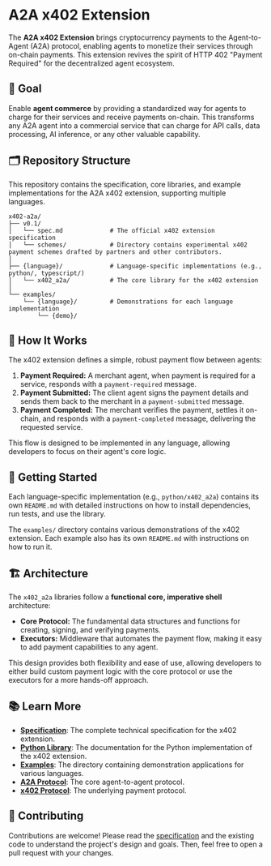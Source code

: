 # A2A x402 Extension

The **A2A x402 Extension** brings cryptocurrency payments to the Agent-to-Agent (A2A) protocol, enabling agents to monetize their services through on-chain payments. This extension revives the spirit of HTTP 402 "Payment Required" for the decentralized agent ecosystem.

## 🎯 **Goal**

Enable **agent commerce** by providing a standardized way for agents to charge for their services and receive payments on-chain. This transforms any A2A agent into a commercial service that can charge for API calls, data processing, AI inference, or any other valuable capability.

## 🗂️ **Repository Structure**

This repository contains the specification, core libraries, and example implementations for the A2A x402 extension, supporting multiple languages.

```
x402-a2a/
├── v0.1/
│   └── spec.md             # The official x402 extension specification
│   └── schemes/            # Directory contains experimental x402 payment schemes drafted by partners and other contributors.
│
├── {language}/             # Language-specific implementations (e.g., python/, typescript/)
│   └── x402_a2a/           # The core library for the x402 extension
│
└── examples/
    └── {language}/         # Demonstrations for each language implementation
        └── {demo}/
```

## 🤔 **How It Works**

The x402 extension defines a simple, robust payment flow between agents:

1.  **Payment Required:** A merchant agent, when payment is required for a service, responds with a `payment-required` message.
2.  **Payment Submitted:** The client agent signs the payment details and sends them back to the merchant in a `payment-submitted` message.
3.  **Payment Completed:** The merchant verifies the payment, settles it on-chain, and responds with a `payment-completed` message, delivering the requested service.

This flow is designed to be implemented in any language, allowing developers to focus on their agent's core logic.

## 🚀 **Getting Started**

Each language-specific implementation (e.g., `python/x402_a2a`) contains its own `README.md` with detailed instructions on how to install dependencies, run tests, and use the library.

The `examples/` directory contains various demonstrations of the x402 extension. Each example also has its own `README.md` with instructions on how to run it.

## 🏗️ **Architecture**

The `x402_a2a` libraries follow a **functional core, imperative shell** architecture:

*   **Core Protocol:** The fundamental data structures and functions for creating, signing, and verifying payments.
*   **Executors:** Middleware that automates the payment flow, making it easy to add payment capabilities to any agent.

This design provides both flexibility and ease of use, allowing developers to either build custom payment logic with the core protocol or use the executors for a more hands-off approach.

## 📚 **Learn More**

*   **[Specification](v0.1/spec.md)**: The complete technical specification for the x402 extension.
*   **[Python Library](python/x402_a2a/README.md)**: The documentation for the Python implementation of the x402 extension.
*   **[Examples](examples/)**: The directory containing demonstration applications for various languages.
*   **[A2A Protocol](https://github.com/a2aproject/a2a-python)**: The core agent-to-agent protocol.
*   **[x402 Protocol](https://x402.gitbook.io/x402)**: The underlying payment protocol.

## 🤝 **Contributing**

Contributions are welcome! Please read the [specification](v0.1/spec.md) and the existing code to understand the project's design and goals. Then, feel free to open a pull request with your changes.
